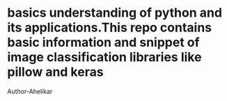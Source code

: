# basics understanding of python and its applications.This repo contains basic information and snippet of image classification libraries like pillow and keras

Author-Ahelikar

